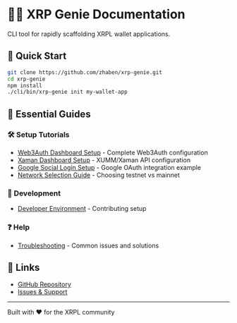 # 🧞‍♂️ XRP Genie Documentation

CLI tool for rapidly scaffolding XRPL wallet applications.

## 🚀 Quick Start

```bash
git clone https://github.com/zhaben/xrp-genie.git
cd xrp-genie
npm install
./cli/bin/xrp-genie init my-wallet-app
```

## 📖 Essential Guides

### 🛠️ Setup Tutorials
- [Web3Auth Dashboard Setup](setup/web3auth-dashboard.md) - Complete Web3Auth configuration
- [Xaman Dashboard Setup](setup/xaman-dashboard.md) - XUMM/Xaman API configuration
- [Google Social Login Setup](setup/google-auth.md) - Google OAuth integration example
- [Network Selection Guide](guides/network-selection.md) - Choosing testnet vs mainnet

### 🔧 Development
- [Developer Environment](setup/developer-environment.md) - Contributing setup

### ❓ Help
- [Troubleshooting](help/troubleshooting.md) - Common issues and solutions

## 🔗 Links

- [GitHub Repository](https://github.com/zhaben/xrp-genie)
- [Issues & Support](https://github.com/zhaben/xrp-genie/issues)

---

Built with ❤️ for the XRPL community